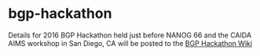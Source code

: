 # bgp-hackathon

Details for 2016 BGP Hackathon held just before NANOG 66 and the CAIDA AIMS workshop in San Diego, CA will be posted to the [BGP Hackathon Wiki](https://github.com/CAIDA/bgp-hackathon/wiki)
